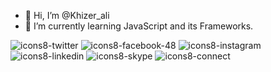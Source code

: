 - 👋 Hi, I’m @Khizer_ali
- 🌱 I’m currently learning JavaScript and its Frameworks.



<twitter-link href="https://www.twitter.com/@bkawk" height="15px">![icons8-twitter](https://user-images.githubusercontent.com/103335139/162639683-71bafeee-4afe-4596-ab8f-d30033d23138.svg)</twitter-link>
![icons8-facebook-48](https://user-images.githubusercontent.com/103335139/162639731-c94272ef-2dee-48fc-9231-8ce557573b24.png)
![icons8-instagram](https://user-images.githubusercontent.com/103335139/162639678-1c42cebf-c139-4370-baa1-3fba74802657.svg)
![icons8-linkedin](https://user-images.githubusercontent.com/103335139/162639611-fc3dc219-1cd7-4a38-9154-1206b8cce518.svg)
![icons8-skype](https://user-images.githubusercontent.com/103335139/162639614-bafe35b4-34fa-468e-b24c-ae51f987ce9b.svg)
![icons8-connect](https://user-images.githubusercontent.com/103335139/162639613-552faaee-cdc0-4292-8899-0edd87751198.svg)

